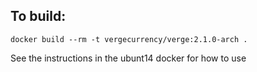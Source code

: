 To build:
---
    docker build --rm -t vergecurrency/verge:2.1.0-arch .

See the instructions in the ubunt14 docker for how to use

<!-- Auto-update: 2025-10-14T02:01:42.139556 -->
